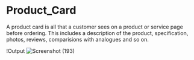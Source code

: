 # Product_Card
A product card is all that a customer sees on a product or service page before ordering. This includes a description of the product, specification, photos, reviews, comparisions with analogues and so on.

!Output
![Screenshot (193)](https://user-images.githubusercontent.com/84851377/194670707-db8971bf-6916-4800-800f-6912d0109a93.png)
